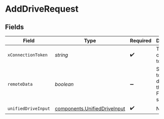 # AddDriveRequest


## Fields

| Field                                                                        | Type                                                                         | Required                                                                     | Description                                                                  |
| ---------------------------------------------------------------------------- | ---------------------------------------------------------------------------- | ---------------------------------------------------------------------------- | ---------------------------------------------------------------------------- |
| `xConnectionToken`                                                           | *string*                                                                     | :heavy_check_mark:                                                           | The connection token                                                         |
| `remoteData`                                                                 | *boolean*                                                                    | :heavy_minus_sign:                                                           | Set to true to include data from the original Filestorage software.          |
| `unifiedDriveInput`                                                          | [components.UnifiedDriveInput](../../models/components/unifieddriveinput.md) | :heavy_check_mark:                                                           | N/A                                                                          |